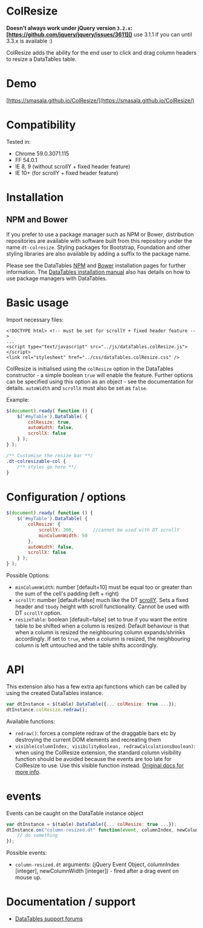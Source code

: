 # ColResize

**Doesn't always work under jQuery version `3.2.x`: [https://github.com/jquery/jquery/issues/3611]()**
use 3.1.1 if you can until 3.3.x is available :)

ColResize adds the ability for the end user to click and drag column headers to resize a DataTables table.

# Demo
[https://smasala.github.io/ColResize/](https://smasala.github.io/ColResize/)

# Compatibility

Tested in:
 - Chrome 59.0.3071.115
 - FF 54.0.1
 - IE 8, 9 (without scrollY + fixed header feature)
 - IE 10+ (for scrollY + fixed header feature)

# Installation

## NPM and Bower

If you prefer to use a package manager such as NPM or Bower, distribution repositories are available with software built from this repository under the name `dt-colresize`. Styling packages for Bootstrap, Foundation and other styling libraries are also available by adding a suffix to the package name.

Please see the DataTables [NPM](//datatables.net/download/npm) and [Bower](//datatables.net/download/bower) installation pages for further information. The [DataTables installation manual](//datatables.net/manual/installation) also has details on how to use package managers with DataTables.


# Basic usage

Import necessary files:
```
<!DOCTYPE html> <!-- must be set for scrollY + fixed header feature -->
...
<script type="text/javascript" src="../js/dataTables.colResize.js"></script>
<link rel="stylesheet" href="../css/dataTables.colResize.css" />
```

ColResize is initialised using the `colResize` option in the DataTables constructor - a simple boolean `true` will enable the feature. Further options can be specified using this option as an object - see the documentation for details.
`autoWidth` and `scrollX` must also be set as `false`.

Example:

```js
$(document).ready( function () {
    $('#myTable').DataTable( {
    	colResize: true,
        autoWidth: false,
        scrollX: false
    } );
} );
```

```css
/** Customise the resize bar **/
.dt-colresizable-col {
    /** styles go here **/
}
```

# Configuration / options

```js
$(document).ready( function () {
    $('#myTable').DataTable( {
    	colResize: {
            scrollY: 200,       //cannot be used with DT scrollY
            minColumnWidth: 50
        },
        autoWidth: false,
        scrollX: false
    } );
} );

```

Possible Options:
- `minColumnWidth`: number [default=10] must be equal too or greater than the sum of the cell's padding (left + right)
- `scrollY`: number [default=false] much like the DT [scrollY](https://datatables.net/reference/option/scrollY). Sets a fixed header and `tbody` height with scroll functionality. Cannot be used with DT `scrollY` option.
- `resizeTable`: boolean [default=false] set to true if you want the entire table to be shifted when a column is resized. Default behaviour is that when a column is resized the neighbouring column expands/shrinks accordingly. If set to `true`, when a column is resized, the neighbouring column is left untouched and the table shifts accordingly.

# API

This extension also has a few extra api functions which can be called by using the created DataTables instance.
```js
var dtInstance = $(table).DataTable({... colResize: true ...});
dtInstance.colResize.redraw();
```

Available functions:
- `redraw()`: forces a complete redraw of the draggable bars etc by destroying the current DOM elements and recreating them
- `visible(columnIndex, visibilityBoolean, redrawCalculationsBoolean)`: when using the ColResize extension, the standard column visibility function should be avoided because the events are too late for ColResize to use. Use this visible function instead. [Original docs for more info](https://datatables.net/reference/api/column().visible()).


# events

Events can be caught on the DataTable instance object

```js
var dtInstance = $(table).DataTable({... colResize: true ...});
dtInstance.on("column-resized.dt" function(event, columnIndex, newColumnWidth) {
    // do something  
});
```

Possible events:
- `column-resized.dt` arguments: (jQuery Event Object, columnIndex [integer], newColumnWidth [integer]) - fired after a drag event on mouse up.

# Documentation / support

* [DataTables support forums](http://datatables.net/forums)